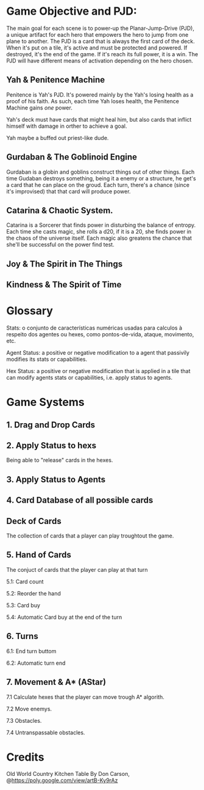 # Game Objective and PJD:

The main goal for each scene is to power-up the Planar-Jump-Drive (PJD), a unique artifact for each hero that empowers the hero to jump from one plane to another.
The PJD is a card that is always the first card of the deck. When it's put on a tile, it's active and must be protected and powered. If destroyed, it's the end of the game. If it's reach its full power, it is a win.
The PJD will have different means of activation depending on the hero chosen.

## Yah & Penitence Machine

Penitence is Yah's PJD. It's powered mainly by the Yah's losing health as a proof of his faith. As such, each time Yah loses health, the Penitence Machine gains *one* power.

Yah's deck must have cards that might heal him, but also cards that inflict himself with damage in orther to achieve a goal.

Yah maybe a buffed out priest-like dude.

## Gurdaban & The Goblinoid Engine

Gurdaban is a globin and goblins construct things out of other things. Each time Gudaban destroys something, being it a enemy or a structure, he get's a card that he can place on the groud. Each turn, there's a chance (since it's improvised) that that card will produce power.

## Catarina & Chaotic System.

Catarina is a Sorcerer that finds power in disturbing the balance of entropy. Each time she casts magic, she rolls a d20, if it is a 20, she finds power in the chaos of the universe itself. Each magic also greatens the chance that she'll be successful on the power find test. 
<!--There's a chance she will find power each time she casts a spell. The more spells she cast, greater the chance. -->

## Joy & The Spirit in The Things

## Kindness & The Spirit of Time

# Glossary

Stats: o conjunto de características numéricas usadas para calculos à respeito dos agentes ou hexes, como pontos-de-vida, ataque, movimento, etc.

Agent Status: a positive or negative modification to a agent that passivily modifies its stats or capabilities.

Hex Status: a positive or negative modification that is applied in a tile that can modify agents stats or capabilities, i.e. apply status to agents.

# Game Systems

## 1. Drag and Drop Cards

## 2. Apply Status to hexs

Being able to "release" cards in the hexes.

## 3. Apply Status to Agents

## 4. Card Database of all possible cards

## Deck of Cards

The collection of cards that a player can play troughtout the game.

## 5. Hand of Cards

The conjuct of cards that the player can play at that turn

5.1: Card count

5.2: Reorder the hand

5.3: Card buy

5.4: Automatic Card buy at the end of the turn

## 6. Turns

6.1: End turn buttom

6.2: Automatic turn end

## 7. Movement & A* (AStar)

7.1 Calculate hexes that the player can move trough A* algorith.

7.2 Move enemys.

7.3 Obstacles.

7.4 Untranspassable obstacles.

# Credits

Old World Country Kitchen Table By Don Carson, @https://poly.google.com/view/artB-Ky9rAz
